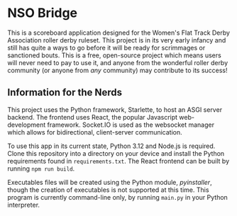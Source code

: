 # NSO Bridge

This is a scoreboard application designed for the Women's Flat Track Derby Association roller derby ruleset. This project is in its very early infancy and still has quite a ways to go before it will be ready for scrimmages or sanctioned bouts. This is a free, open-source project which means users will never need to pay to use it, and anyone from the wonderful roller derby community (or anyone from _any_ community) may contribute to its success!

## Information for the Nerds

This project uses the Python framework, Starlette, to host an ASGI server backend. The frontend uses React, the popular Javascript web-development framework. Socket.IO is used as the websocket manager which allows for bidirectional, client-server communication.

To use this app in its current state, Python 3.12 and Node.js is required. Clone this repository into a directory on your device and install the Python requirements found in `requirements.txt`. The React frontend can be built by running `npm run build`.

Executables files will be created using the Python module, _pyinstaller_, though the creation of executables is not supported at this time. This program is currently command-line only, by running `main.py` in your Python interpreter.
